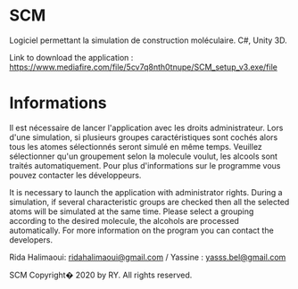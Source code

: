 # SCM
Logiciel permettant la simulation de construction moléculaire. C#, Unity 3D.


Link to download the application : https://www.mediafire.com/file/5cv7q8nth0tnupe/SCM_setup_v3.exe/file


Informations
======================

Il est nécessaire de lancer l'application avec les droits administrateur.
Lors d'une simulation, si plusieurs groupes caractéristiques sont cochés alors tous les atomes sélectionnés seront simulé en même temps. 
Veuillez sélectionner qu'un groupement selon la molecule voulut, les alcools sont traités automatiquement. 
Pour plus d'informations sur le programme vous pouvez contacter les développeurs.


It is necessary to launch the application with administrator rights.
During a simulation, if several characteristic groups are checked then all the selected atoms will be simulated at the same time.
Please select a grouping according to the desired molecule, the alcohols are processed automatically.
For more information on the program you can contact the developers.

Rida Halimaoui: ridahalimaoui@gmail.com  /  Yassine : yasss.bel@gmail.com 




SCM Copyright� 2020 by RY. All rights reserved.

